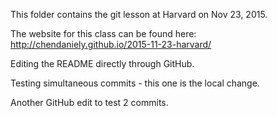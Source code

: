 This folder contains the git lesson at Harvard on Nov 23, 2015.

The website for this class can be found here: http://chendaniely.github.io/2015-11-23-harvard/

Editing the README directly through GitHub.

Testing simultaneous commits - this one is the local change.

Another GitHub edit to test 2 commits.
